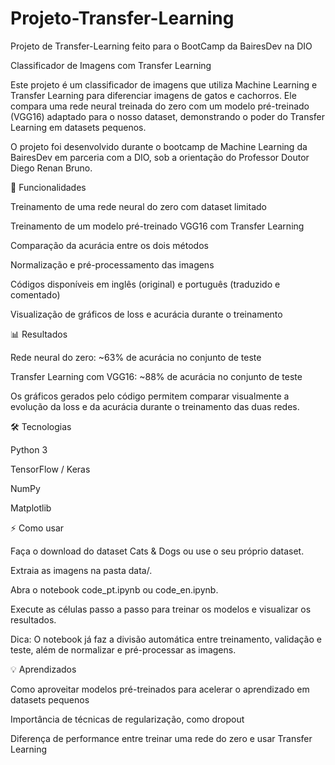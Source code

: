 # Projeto-Transfer-Learning
Projeto de Transfer-Learning feito para o BootCamp da BairesDev na DIO

Classificador de Imagens com Transfer Learning

Este projeto é um classificador de imagens que utiliza Machine Learning e Transfer Learning para diferenciar imagens de gatos e cachorros. Ele compara uma rede neural treinada do zero com um modelo pré-treinado (VGG16) adaptado para o nosso dataset, demonstrando o poder do Transfer Learning em datasets pequenos.

O projeto foi desenvolvido durante o bootcamp de Machine Learning da BairesDev em parceria com a DIO, sob a orientação do Professor Doutor Diego Renan Bruno.

🚀 Funcionalidades

Treinamento de uma rede neural do zero com dataset limitado

Treinamento de um modelo pré-treinado VGG16 com Transfer Learning

Comparação da acurácia entre os dois métodos

Normalização e pré-processamento das imagens

Códigos disponíveis em inglês (original) e português (traduzido e comentado)

Visualização de gráficos de loss e acurácia durante o treinamento

📊 Resultados

Rede neural do zero: ~63% de acurácia no conjunto de teste

Transfer Learning com VGG16: ~88% de acurácia no conjunto de teste

Os gráficos gerados pelo código permitem comparar visualmente a evolução da loss e da acurácia durante o treinamento das duas redes.

🛠 Tecnologias

Python 3

TensorFlow / Keras

NumPy

Matplotlib

⚡ Como usar

Faça o download do dataset Cats & Dogs
 ou use o seu próprio dataset.

Extraia as imagens na pasta data/.

Abra o notebook code_pt.ipynb ou code_en.ipynb.

Execute as células passo a passo para treinar os modelos e visualizar os resultados.

Dica: O notebook já faz a divisão automática entre treinamento, validação e teste, além de normalizar e pré-processar as imagens.

💡 Aprendizados

Como aproveitar modelos pré-treinados para acelerar o aprendizado em datasets pequenos

Importância de técnicas de regularização, como dropout

Diferença de performance entre treinar uma rede do zero e usar Transfer Learning
